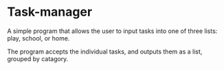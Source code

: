 Task-manager
============
A simple program that allows the user to input tasks into one of three lists: play, school, or home.

The program accepts the individual tasks, and outputs them as a list, grouped by catagory.

